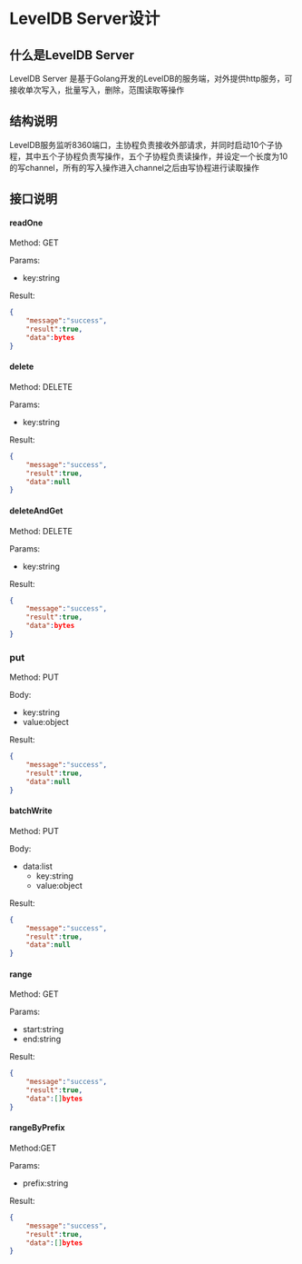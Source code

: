# LevelDB Server设计

## 什么是LevelDB Server

LevelDB Server 是基于Golang开发的LevelDB的服务端，对外提供http服务，可接收单次写入，批量写入，删除，范围读取等操作

## 结构说明

LevelDB服务监听8360端口，主协程负责接收外部请求，并同时启动10个子协程，其中五个子协程负责写操作，五个子协程负责读操作，并设定一个长度为10的写channel，所有的写入操作进入channel之后由写协程进行读取操作



## 接口说明

#### readOne

Method: GET

Params:  

- key:string

Result:

```json
{
    "message":"success",
    "result":true,
    "data":bytes
}
```

#### delete

Method: DELETE

Params:

- key:string

Result:

```json
{
    "message":"success",
    "result":true,
    "data":null
}
```

#### deleteAndGet

Method: DELETE

Params:

- key:string

Result:

```json
{
    "message":"success",
    "result":true,
    "data":bytes
}
```

### put

Method: PUT

Body:

- key:string
- value:object

Result:

```json
{
    "message":"success",
    "result":true,
    "data":null
}
```

#### batchWrite

Method: PUT

Body:

- data:list
  - key:string
  - value:object

Result:

```json
{
    "message":"success",
    "result":true,
    "data":null
}
```

#### range

Method: GET

Params:

- start:string
- end:string

Result:

```json
{
    "message":"success",
    "result":true,
    "data":[]bytes
}
```

#### rangeByPrefix

Method:GET

Params:

- prefix:string

Result:

```json
{
    "message":"success",
    "result":true,
    "data":[]bytes
}
```

